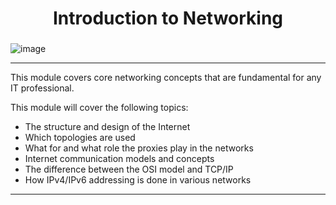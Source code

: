 <h1 align="center">
  Introduction to Networking

  ###

![image](https://github.com/AndreCoutinhom/networking_intro/assets/91290799/2499779f-5ffe-4fd2-8e82-83d26fe60624)

</h1>

---

This module covers core networking concepts that are fundamental for any IT professional.

This module will cover the following topics:

* The structure and design of the Internet
* Which topologies are used
* What for and what role the proxies play in the networks
* Internet communication models and concepts
* The difference between the OSI model and TCP/IP
* How IPv4/IPv6 addressing is done in various networks

---
